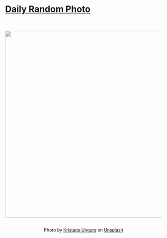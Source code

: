 # [Daily Random Photo](https://www.dailyrandomphoto.com/)

<div align="center">
  <br>
  <br>
  <a href="https://www.dailyrandomphoto.com/p/2021/2021-10-01/"><img src="https://images.unsplash.com/photo-1630439491086-7d7f801e9a4a?crop=entropy&cs=tinysrgb&fit=max&fm=jpg&ixid=Mnw3NzUwOHwwfDF8cmFuZG9tfHx8fHx8fHx8MTYzMzA0NzQ3Nw&ixlib=rb-1.2.1&q=80&w=1080" width="600px"></a>
  <br>
  <br>
  <p class="has-text-grey">Photo by <a href="https://unsplash.com/@kristapsungurs?utm_source=Daily%20Random%20Photo&amp;utm_medium=referral" target="_blank" rel="noopener noreferrer">Kristaps Ungurs</a> on <a href="https://unsplash.com/photos/7UDy3l1kIQQ?utm_source=Daily%20Random%20Photo&amp;utm_medium=referral" target="_blank" rel="noopener noreferrer">Unsplash</a></p>
</div>

